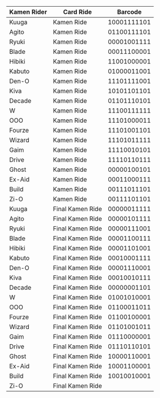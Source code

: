 
|Kamen Rider|Card Ride|Barcode|
|-----------|---------|-------|
|Kuuga|Kamen Ride|10001111101|
|Agito|Kamen Ride|01100111101|
|Ryuki|Kamen Ride|00001001111|
|Blade|Kamen Ride|00011100001|			
|Hibiki|Kamen Ride|11001000001|
|Kabuto|Kamen Ride|01000011001|
|Den-O|Kamen Ride|11101111001|
|Kiva|Kamen Ride|10101101101|
|Decade|Kamen Ride|01101110101|
|W|Kamen Ride|11100111111|
|OOO|Kamen Ride|11101000011|
|Fourze|Kamen Ride|11101001101|
|Wizard|Kamen Ride|11101011111|
|Gaim|Kamen Ride|11110010101|
|Drive|Kamen Ride|11110110111|
|Ghost|Kamen Ride|00000100101|
|Ex-Aid|Kamen Ride|00011000111|
|Build|Kamen Ride|00111011101|
|Zi-O|Kamen Ride|00111101101|
|Kuuga|Final Kamen Ride|00000011111|
|Agito|Final Kamen Ride|00000101111|
|Ryuki|Final Kamen Ride|00000111001|
|Blade|Final Kamen Ride|00001100111|
|Hibiki|Final Kamen Ride|00001101001|
|Kabuto|Final Kamen Ride|00010001111|
|Den-O|Final Kamen Ride|00001110001|
|Kiva|Final Kamen Ride|00010010111|
|Decade|Final Kamen Ride|00000001101|
|W|Final Kamen Ride|01001010001|
|OOO|Final Kamen Ride|01100011011|
|Fourze|Final Kamen Ride|01100100001|
|Wizard|Final Kamen Ride|01101001011|
|Gaim|Final Kamen Ride|01110000001|
|Drive|Final Kamen Ride|01110110101|
|Ghost|Final Kamen Ride|10000110001|
|Ex-Aid|Final Kamen Ride|10001100001|
|Build|Final Kamen Ride|10010010001|
|Zi-O|Final Kamen Ride||
